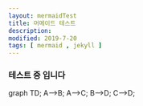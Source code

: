 ```yaml
---
layout: mermaidTest
title: 머메이드 테스트 
description: 
modified: 2019-7-20
tags: [ mermaid , jekyll ] 
---
```


### 테스트 중 입니다
<div class="mermaid">
graph TD;
    A-->B;
    A-->C;
    B-->D;
    C-->D;
</div>